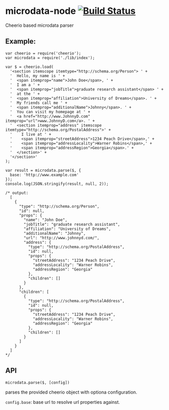 microdata-node [![Build Status](https://travis-ci.org/Janpot/microdata-node.svg)](https://travis-ci.org/Janpot/microdata-node)
==============

Cheerio based microdata parser

## Example:

    var cheerio = require('cheerio');
    var microdata = require('./lib/index');

    var $ = cheerio.load(
      '<section itemscope itemtype="http://schema.org/Person"> ' +
      '  Hello, my name is ' +
      '  <span itemprop="name">John Doe</span>, ' +
      '  I am a ' +
      '  <span itemprop="jobTitle">graduate research assistant</span> ' +
      '  at the ' +
      '  <span itemprop="affiliation">University of Dreams</span>. ' +
      '  My friends call me ' +
      '  <span itemprop="additionalName">Johnny</span>. ' +
      '  You can visit my homepage at ' +
      '  <a href="http://www.JohnnyD.com" itemprop="url">www.JohnnyD.com</a>. ' +
      '  <section itemprop="address" itemscope itemtype="http://schema.org/PostalAddress">' +
      '    I live at ' +
      '    <span itemprop="streetAddress">1234 Peach Drive</span>,' +
      '    <span itemprop="addressLocality">Warner Robins</span>,' +
      '    <span itemprop="addressRegion">Georgia</span>.' +
      '  </section>' +
      '</section>'
    );

    var result = microdata.parse($, {
      base: 'http://www.example.com'
    });
    console.log(JSON.stringify(result, null, 2));

    /* output:
      [
        {
          "type": "http://schema.org/Person",
          "id": null,
          "props": {
            "name": "John Doe",
            "jobTitle": "graduate research assistant",
            "affiliation": "University of Dreams",
            "additionalName": "Johnny",
            "url": "http://www.johnnyd.com/",
            "address": {
              "type": "http://schema.org/PostalAddress",
              "id": null,
              "props": {
                "streetAddress": "1234 Peach Drive",
                "addressLocality": "Warner Robins",
                "addressRegion": "Georgia"
              },
              "children": []
            }
          },
          "children": [
            {
              "type": "http://schema.org/PostalAddress",
              "id": null,
              "props": {
                "streetAddress": "1234 Peach Drive",
                "addressLocality": "Warner Robins",
                "addressRegion": "Georgia"
              },
              "children": []
            }
          ]
        }
      ]
    */

## API

    microdata.parse($, [config])

parses the provided cheerio object with optiona configuration.

`config.base`: base url to resolve url properties against.
